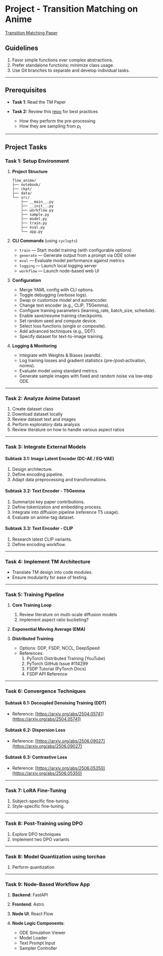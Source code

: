 # Project - Transition Matching on Anime

[Transition Matching Paper](https://arxiv.org/abs/2506.23589v1)

## Guidelines

1. Favor simple functions over complex abstractions.
2. Prefer standalone functions; minimize class usage.
3. Use Git branches to separate and develop individual tasks.

---

## Prerequisites

- **Task 1**: Read the TM Paper
- **Task 2:** Review this [repo](https://github.com/gstoica27/DeltaFM) for best practices

  - How they perform the pre-processing
  - How they are sampling from $p_t$

---

## Project Tasks

### Task 1: Setup Environment

1. **Project Structure**

   ```text
   flow_anime/
   ├── notebook/
   ├── ckpt/
   ├── data/
   └── src/
       ├── __main__.py
       ├── __init__.py
       ├── workflow.py
       ├── sample.py
       ├── model.py
       ├── train.py
       ├── eval.py
       └── app.py
   ```

2. **CLI Commands** (using `cyclopts`)

   - `train` — Start model training (with configurable options)
   - `generate` — Generate output from a prompt via ODE solver
   - `eval` — Evaluate model performance against metrics
   - `logging` — Launch local logging server
   - `workflow` — Launch node-based web UI

3. **Configuration**

   - Merge YAML config with CLI options.
   - Toggle debugging (verbose logs).
   - Swap or customize model and autoencoder.
   - Change text encoder (e.g., CLIP, T5Gemma).
   - Configure training parameters (learning_rate, batch_size, schedule).
   - Enable save/resume training checkpoints.
   - Set random seed and compute device.
   - Select loss functions (single or composite).
   - Add advanced techniques (e.g., DDT).
   - Specify dataset for text-to-image training.

4. **Logging & Monitoring**

   - Integrate with Weights & Biases (wandb).
   - Log training losses and gradient statistics (pre‑/post‑activation, norms).
   - Evaluate model using standard metrics.
   - Generate sample images with fixed and random noise via low‑step ODE.

---

### Task 2: Analyze Anime Dataset

1. Create dataset class
2. Download dataset locally
3. Review dataset text and images
4. Perform exploratory data analysis
5. Review literature on how to handle various aspect ratios

---

### Task 3: Integrate External Models

#### Subtask 3.1: Image Latent Encoder (DC-AE / EQ-VAE)

1. Design architecture.
2. Define encoding pipeline.
3. Adapt data preprocessing and transformations.

#### Subtask 3.2: Text Encoder - T5Gemma

1. Summarize key paper contributions.
2. Define tokenization and embedding process.
3. Integrate into diffusion pipeline (reference T5 usage).
4. Evaluate on anime-tag dataset.

#### Subtask 3.3: Text Encoder - CLIP

1. Research latest CLIP variants.
2. Define encoding workflow.

---

### Task 4: Implement TM Architecture

- Translate TM design into code modules.
- Ensure modularity for ease of testing.

---

### Task 5: Training Pipeline

1. **Core Training Loop**

   1. Review literature on multi-scale diffusion models
   2. Implement aspect ratio bucketing?

2. **Exponential Moving Average (EMA)**
3. **Distributed Training**

   - Options: DDP, FSDP, NCCL, DeepSpeed
   - References:
     1. PyTorch Distributed Training (YouTube)
     2. PyTorch GitHub Issue #114299
     3. FSDP Tutorial (PyTorch Docs)
     4. FSDP API Reference

---

### Task 6: Convergence Techniques

#### Subtask 6.1: Decoupled Denoising Training (DDT)

- Reference: [https://arxiv.org/abs/2504.05741](https://arxiv.org/abs/2504.05741)

#### Subtask 6.2: Dispersion Loss

- Reference: [https://arxiv.org/abs/2506.09027](https://arxiv.org/abs/2506.09027)

#### Subtask 6.3: Contrastive Loss

- Reference: [https://arxiv.org/abs/2506.05350](https://arxiv.org/abs/2506.05350)

---

### Task 7: LoRA Fine-Tuning

1. Subject-specific fine-tuning.
2. Style-specific fine-tuning.

---

### Task 8: Post-Training using DPO

1. Explore DPO techniques
2. Implement two DPO variants

---

### Task 8: Model Quantization using torchao

1. Perform quantization

---

### Task 9: Node-Based Workflow App

1. **Backend**: FastAPI
2. **Frontend**: Astro
3. **Node UI**: React Flow
4. **Node Logic Components**:

   - ODE Simulation Viewer
   - Model Loader
   - Text Prompt Input
   - Sampler Controller
